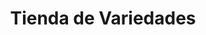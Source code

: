 ---
title: "Tienda de Variedades"
url: /ciudad-satelite/tienda-de-variedades-calle-nunez-del-prado-2/
shop: comodidad
---